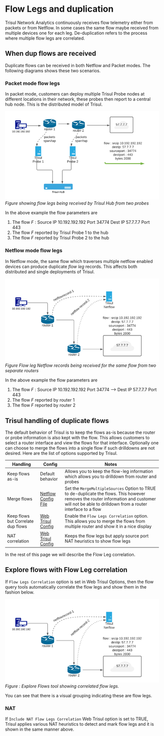# Flow Legs and duplication

Trisul Network Analytics continuously receives flow telemetry either
from packets or from Netflow. In some cases the same flow maybe received
from multiple devices one for each leg. De-duplication refers to the
process where multiple flow legs are correlated.

## When dup flows are received

Duplicate flows can be received in both Netflow and Packet modes. The
following diagrams shows these two scenarios.

### Packet mode flow legs

In packet mode, customers can deploy multiple Trisul Probe nodes at
different locations in their network, these probes then report to a
central hub node. This is the distributed model of Trisul.

![](images/dup-packets.png)  
*Figure showing flow legs being received by Trisul Hub from two probes*

In the above example the flow parameters are

1. The flow *F* : Source IP 10.192.192.192 Port 34774 Dest IP 57.7.7.7
   Port 443
2. The flow *F* reported by Trisul Probe 1 to the hub
3. The flow *F* reported by Trisul Probe 2 to the hub

### Netflow mode flow legs

In Netflow mode, the same flow which traverses multiple netflow enabled
devices can produce duplicate *flow leg* records. This affects both
distributed and single deployments of Trisul.

![](images/dup-netflow.png)  
*Figure Flow leg Netflow records being received for the same flow from
two separate routers*

In the above example the flow parameters are

1. The flow *F* : Source IP 10.192.192.192 Port 34774 —\> Dest IP
   57.7.7.7 Port 443
2. The flow *F* reported by router 1
3. The flow *F* reported by router 2

## Trisul handling of duplicate flows

The default behavior of Trisul is to keep the flows as-is because the
router or probe information is also kept with the flow. This allows
customers to select a router interface and view the flows for that
interface. Optionally one can choose to merge the flows into a single
flow if such drilldowns are not desired. Here are the list of options
supported by Trisul.

| Handling                           | Config                                                          | Notes                                                                                                                                                                                             |
| ---------------------------------- | --------------------------------------------------------------- | ------------------------------------------------------------------------------------------------------------------------------------------------------------------------------------------------- |
| Keep flows as-is                   | Default behavior                                                | Allows you to keep the flow-leg information which allows you to drilldown from router and probes                                                                                                  |
| Merge flows                        | [Netflow Config File](/docs/ref/netflow-config.html#parameters) | Set the `MergeMultipleSources` Option to TRUE to de-duplicate the flows. This however removes the router information and customer will not be able to drilldown from a router interface to a flow |
| Keep flows but Correlate dup flows | [Web Trisul Config](/docs/ug/webadmin/web_options.html)         | Enable the `Flow Legs Correlation` option. This allows you to merge the flows from multiple router and show it in a nice display                                                                  |
| NAT correlation                    | [Web Trisul Config](/docs/ug/webadmin/web_options.html)         | Keeps the flow legs but apply source port NAT heuristics to show flow legs                                                                                                                        |

In the rest of this page we will describe the Flow Leg correlation.

## Explore flows with Flow Leg correlation

If `Flow Legs Correlation` option is set in Web Trisul Options, then the
flow query tools automatically correlate the flow legs and show them in
the fashion below.

![](images/dup-netflow.png)  
*Figure : Explore Flows tool showing correlated flow legs.*

You can see that there is a visual grouping indicating these are flow
legs.

### NAT

If `Include NAT Flow Legs Correlation` Web Trisul option is set to TRUE,
Trisul applies various NAT heuristics to detect and mark flow legs and
it is shown in the same manner above.
